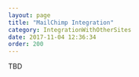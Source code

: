 ```yaml
---
layout: page
title: "MailChimp Integration"
category: IntegrationWithOtherSites
date: 2017-11-04 12:36:34
order: 200
---
```


TBD
